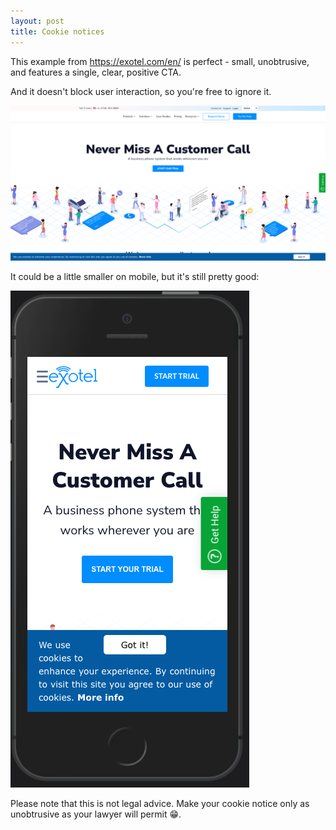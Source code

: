 ```yaml
---
layout: post
title: Cookie notices
---
```


This example from https://exotel.com/en/ is perfect - small, unobtrusive, and features a single, clear, positive CTA.

And it doesn't block user interaction, so you're free to ignore it.

[![screenshot of exotel homepage with cookie notice](/images/exotel.png)](/images/exotel.png)

It could be a little smaller on mobile, but it's still pretty good:

[![screenshot of exotel homepage with cookie notice](/images/exotel-mobile.png)](/images/exotel-mobile.png)

Please note that this is not legal advice. Make your cookie notice only as unobtrusive as your lawyer will permit 😁.
